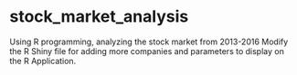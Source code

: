 # stock_market_analysis
Using R programming, analyzing the stock market from 2013-2016
Modify the R Shiny file for adding more companies and parameters to display on the R Application.
